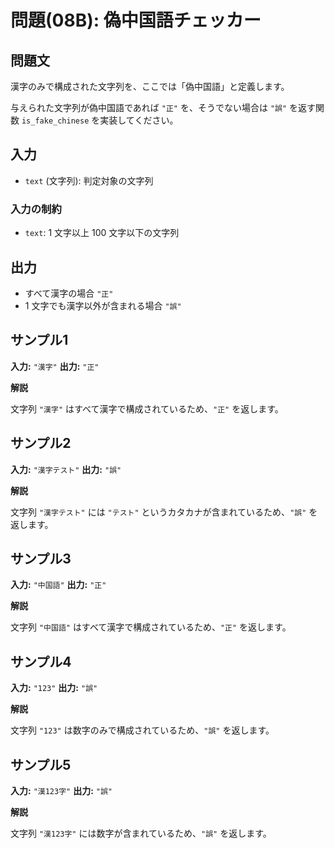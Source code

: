 # 問題(08B): 偽中国語チェッカー

## 問題文

漢字のみで構成された文字列を、ここでは「偽中国語」と定義します。

与えられた文字列が偽中国語であれば `"正"` を、そうでない場合は `"誤"` を返す関数 `is_fake_chinese` を実装してください。

## 入力

- `text` (文字列): 判定対象の文字列

### 入力の制約

- `text`: 1 文字以上 100 文字以下の文字列

## 出力

- すべて漢字の場合 `"正"`
- 1 文字でも漢字以外が含まれる場合 `"誤"`

## サンプル1

**入力:** `"漢字"`
**出力:** `"正"`

**解説**

文字列 `"漢字"` はすべて漢字で構成されているため、`"正"` を返します。

## サンプル2

**入力:** `"漢字テスト"`
**出力:** `"誤"`

**解説**

文字列 `"漢字テスト"` には `"テスト"` というカタカナが含まれているため、`"誤"` を返します。

## サンプル3

**入力:** `"中国語"`
**出力:** `"正"`

**解説**

文字列 `"中国語"` はすべて漢字で構成されているため、`"正"` を返します。

## サンプル4

**入力:** `"123"`
**出力:** `"誤"`

**解説**

文字列 `"123"` は数字のみで構成されているため、`"誤"` を返します。

## サンプル5

**入力:** `"漢123字"`
**出力:** `"誤"`

**解説**

文字列 `"漢123字"` には数字が含まれているため、`"誤"` を返します。
